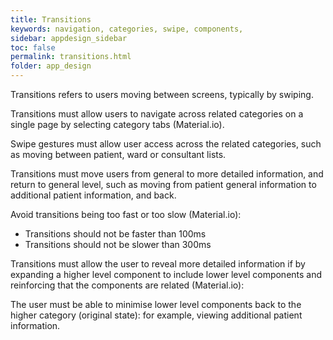 ```yaml
---
title: Transitions 
keywords: navigation, categories, swipe, components, 
sidebar: appdesign_sidebar
toc: false
permalink: transitions.html
folder: app_design 
---
```


Transitions refers to users moving between screens, typically by swiping.  

Transitions must allow users to navigate across related categories on a single page by selecting category tabs (Material.io).  

Swipe gestures must allow user access across the related categories, such as moving between patient, ward or consultant lists. 

Transitions must move users from general to more detailed information, and return to general level, such as moving from patient general information to additional patient information, and back.   

Avoid transitions being too fast or too slow (Material.io):
* Transitions should not be faster than 100ms 
* Transitions should not be slower than 300ms 

Transitions must allow the user to reveal more detailed information if by expanding a higher level component to include lower level components and reinforcing that the components are related (Material.io):

The user must be able to minimise lower level components back to the higher category (original state): for example, viewing additional patient information.

